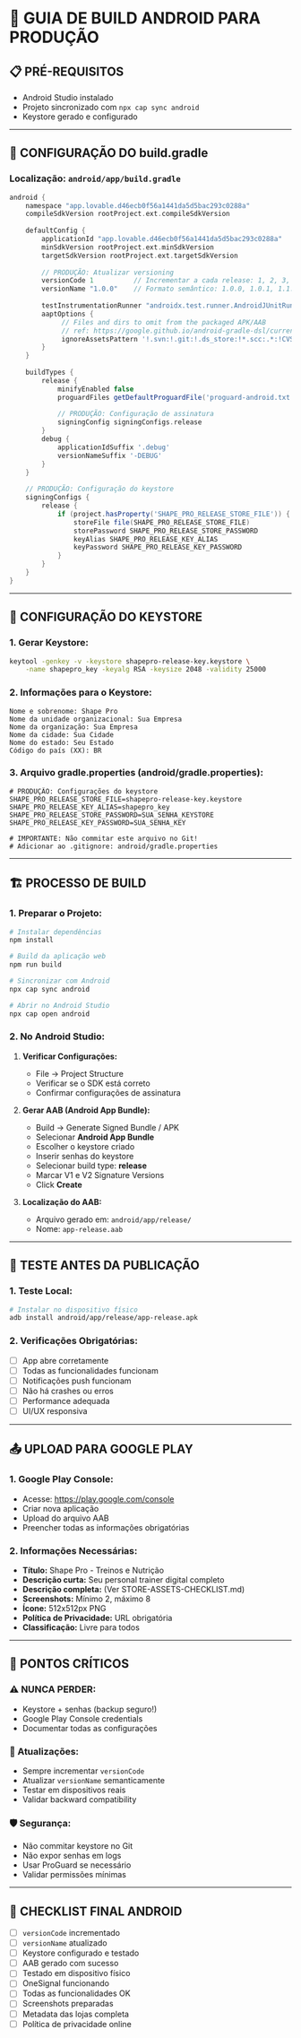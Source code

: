 # 🤖 GUIA DE BUILD ANDROID PARA PRODUÇÃO

## 📋 PRÉ-REQUISITOS
- Android Studio instalado
- Projeto sincronizado com `npx cap sync android`
- Keystore gerado e configurado

---

## 🔧 CONFIGURAÇÃO DO build.gradle

### **Localização:** `android/app/build.gradle`

```gradle
android {
    namespace "app.lovable.d46ecb0f56a1441da5d5bac293c0288a"
    compileSdkVersion rootProject.ext.compileSdkVersion
    
    defaultConfig {
        applicationId "app.lovable.d46ecb0f56a1441da5d5bac293c0288a"
        minSdkVersion rootProject.ext.minSdkVersion
        targetSdkVersion rootProject.ext.targetSdkVersion
        
        // PRODUÇÃO: Atualizar versioning
        versionCode 1          // Incrementar a cada release: 1, 2, 3, 4...
        versionName "1.0.0"    // Formato semântico: 1.0.0, 1.0.1, 1.1.0...
        
        testInstrumentationRunner "androidx.test.runner.AndroidJUnitRunner"
        aaptOptions {
             // Files and dirs to omit from the packaged APK/AAB
             // ref: https://google.github.io/android-gradle-dsl/current/com.android.build.gradle.internal.dsl.AaptOptions.html
             ignoreAssetsPattern '!.svn:!.git:!.ds_store:!*.scc:.*:!CVS:!thumbs.db:!picasa.ini:!*~'
        }
    }
    
    buildTypes {
        release {
            minifyEnabled false
            proguardFiles getDefaultProguardFile('proguard-android.txt'), 'proguard-rules.pro'
            
            // PRODUÇÃO: Configuração de assinatura
            signingConfig signingConfigs.release
        }
        debug {
            applicationIdSuffix '.debug'
            versionNameSuffix '-DEBUG'
        }
    }
    
    // PRODUÇÃO: Configuração do keystore
    signingConfigs {
        release {
            if (project.hasProperty('SHAPE_PRO_RELEASE_STORE_FILE')) {
                storeFile file(SHAPE_PRO_RELEASE_STORE_FILE)
                storePassword SHAPE_PRO_RELEASE_STORE_PASSWORD
                keyAlias SHAPE_PRO_RELEASE_KEY_ALIAS
                keyPassword SHAPE_PRO_RELEASE_KEY_PASSWORD
            }
        }
    }
}
```

---

## 🔐 CONFIGURAÇÃO DO KEYSTORE

### **1. Gerar Keystore:**
```bash
keytool -genkey -v -keystore shapepro-release-key.keystore \
    -name shapepro_key -keyalg RSA -keysize 2048 -validity 25000
```

### **2. Informações para o Keystore:**
```
Nome e sobrenome: Shape Pro
Nome da unidade organizacional: Sua Empresa
Nome da organização: Sua Empresa
Nome da cidade: Sua Cidade  
Nome do estado: Seu Estado
Código do país (XX): BR
```

### **3. Arquivo gradle.properties (android/gradle.properties):**
```properties
# PRODUÇÃO: Configurações do keystore
SHAPE_PRO_RELEASE_STORE_FILE=shapepro-release-key.keystore
SHAPE_PRO_RELEASE_KEY_ALIAS=shapepro_key
SHAPE_PRO_RELEASE_STORE_PASSWORD=SUA_SENHA_KEYSTORE
SHAPE_PRO_RELEASE_KEY_PASSWORD=SUA_SENHA_KEY

# IMPORTANTE: Não commitar este arquivo no Git!
# Adicionar ao .gitignore: android/gradle.properties
```

---

## 🏗️ PROCESSO DE BUILD

### **1. Preparar o Projeto:**
```bash
# Instalar dependências
npm install

# Build da aplicação web
npm run build

# Sincronizar com Android
npx cap sync android

# Abrir no Android Studio
npx cap open android
```

### **2. No Android Studio:**

1. **Verificar Configurações:**
   - File → Project Structure
   - Verificar se o SDK está correto
   - Confirmar configurações de assinatura

2. **Gerar AAB (Android App Bundle):**
   - Build → Generate Signed Bundle / APK
   - Selecionar **Android App Bundle**
   - Escolher o keystore criado
   - Inserir senhas do keystore
   - Selecionar build type: **release**
   - Marcar V1 e V2 Signature Versions
   - Click **Create**

3. **Localização do AAB:**
   - Arquivo gerado em: `android/app/release/`
   - Nome: `app-release.aab`

---

## 📱 TESTE ANTES DA PUBLICAÇÃO

### **1. Teste Local:**
```bash
# Instalar no dispositivo físico
adb install android/app/release/app-release.apk
```

### **2. Verificações Obrigatórias:**
- [ ] App abre corretamente
- [ ] Todas as funcionalidades funcionam
- [ ] Notificações push funcionam
- [ ] Não há crashes ou erros
- [ ] Performance adequada
- [ ] UI/UX responsiva

---

## 📤 UPLOAD PARA GOOGLE PLAY

### **1. Google Play Console:**
- Acesse: https://play.google.com/console
- Criar nova aplicação
- Upload do arquivo AAB
- Preencher todas as informações obrigatórias

### **2. Informações Necessárias:**
- **Título:** Shape Pro - Treinos e Nutrição  
- **Descrição curta:** Seu personal trainer digital completo
- **Descrição completa:** (Ver STORE-ASSETS-CHECKLIST.md)
- **Screenshots:** Mínimo 2, máximo 8
- **Ícone:** 512x512px PNG
- **Política de Privacidade:** URL obrigatória
- **Classificação:** Livre para todos

---

## 🚨 PONTOS CRÍTICOS

### **⚠️ NUNCA PERDER:**
- Keystore + senhas (backup seguro!)
- Google Play Console credentials
- Documentar todas as configurações

### **🔄 Atualizações:**
- Sempre incrementar `versionCode`
- Atualizar `versionName` semanticamente
- Testar em dispositivos reais
- Validar backward compatibility

### **🛡️ Segurança:**
- Não commitar keystore no Git
- Não expor senhas em logs
- Usar ProGuard se necessário
- Validar permissões mínimas

---

## 🎯 CHECKLIST FINAL ANDROID

- [ ] `versionCode` incrementado
- [ ] `versionName` atualizado
- [ ] Keystore configurado e testado
- [ ] AAB gerado com sucesso
- [ ] Testado em dispositivo físico
- [ ] OneSignal funcionando
- [ ] Todas as funcionalidades OK
- [ ] Screenshots preparadas
- [ ] Metadata das lojas completa
- [ ] Política de privacidade online